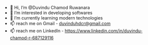 - 👋 Hi, I’m @Duvindu Chamod Ruwanara
- 👀 I’m interested in developing softwares
- 🌱 I’m currently learning modern technologies
- 📫 reach me on Gmail - duvinduhdcr@gmail.com
- 📫 reach me on LinkedIn - https://www.linkedin.com/in/duvindu-chamod-r-687129116 

<!---
Duvindu-Chamod-Ruwanara/Duvindu-Chamod-Ruwanara is a ✨ special ✨ repository because its `README.md` (this file) appears on your GitHub profile.
You can click the Preview link to take a look at your changes.
--->
